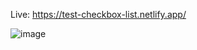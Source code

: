 Live: https://test-checkbox-list.netlify.app/


![image](https://user-images.githubusercontent.com/119447423/228941759-5ddc2073-43ef-4e86-9d1e-c9c630212277.png)
